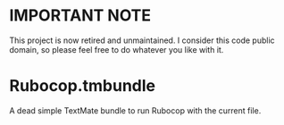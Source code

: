 # IMPORTANT NOTE

This project is now retired and unmaintained. I consider this code public domain, so please feel free to do whatever you like with it.

# Rubocop.tmbundle

A dead simple TextMate bundle to run Rubocop with the current file.
